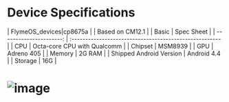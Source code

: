 # Device Specifications


|                FlymeOS_devices|cp8675a                                            |
|                    Based on CM12.1                                                |
|                   Basic | Spec Sheet                                              |
| ----------------------: | :------------------------------------------------------ | 
|                     CPU | Octa-core CPU with Qualcomm                             |
|                 Chipset | MSM8939                                                 |
|                     GPU | Adreno 405                                              |
|                  Memory | 2G RAM                                                  |
| Shipped Android Version | Android 4.4                                             |
|                 Storage | 16G                                                     |  


# ![image](http://i.miaosu.bid/data/f_46942703.jpg)







